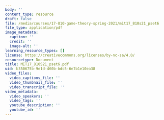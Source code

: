 ```yaml
---
body: ''
content_type: resource
draft: false
file: /media/courses/17-810-game-theory-spring-2021/mit17_810s21_pset6.pdf
file_type: application/pdf
image_metadata:
  caption: ''
  credit: ''
  image-alt: ''
learning_resource_types: []
license: https://creativecommons.org/licenses/by-nc-sa/4.0/
resourcetype: Document
title: MIT17_810S21_pset6.pdf
uid: b350675b-9e1d-460b-bdc5-6e7b1e10ea38
video_files:
  video_captions_file: ''
  video_thumbnail_file: ''
  video_transcript_file: ''
video_metadata:
  video_speakers: ''
  video_tags: ''
  youtube_description: ''
  youtube_id: ''
---
```


